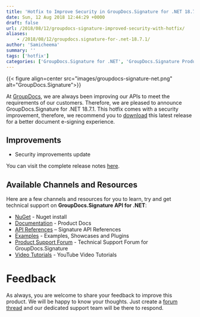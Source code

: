 ```yaml
---
title: 'Hotfix to Improve Security in GroupDocs.Signature for .NET 18.7'
date: Sun, 12 Aug 2018 12:44:29 +0000
draft: false
url: /2018/08/12/groupdocs-signature-improved-security-with-hotfix/
aliases:
    - /2018/08/12/groupdocs.signature-for-.net-18.7.1/
author: 'Samicheema'
summary: ''
tags: ['hotfix']
categories: ['GroupDocs.Signature for .NET', 'GroupDocs.Signature Product Family']
---
```




{{< figure align=center src="images/groupdocs-signature-net.png" alt="GroupDocs.Signature">}}


At [GroupDocs](https://www.groupdocs.com/), we are always been improving our APIs to meet the requirements of our customers. Therefore, we are pleased to announce GroupDocs.Signature for .NET 18.7.1. This hotfix comes with a security improvement, therefore, we recommend you to [download](https://www.nuget.org/packages/Groupdocs.Signature) this latest release for a better document e-signing experience.

## Improvements

*   Security improvements update

You can visit the complete release notes [here](https://docs.groupdocs.com/display/signaturenet/Release+Notes).

## Available Channels and Resources

Here are a few channels and resources for you to learn, try and get technical support on **GroupDocs.Signature API for .NET**:

*   [NuGet](https://www.nuget.org/packages/groupdocs.signature "GroupDocs.Signature for .NET NuGet") - Nuget install
*   [Documentation](https://docs.groupdocs.com/display/signaturenet/Home "Signing API Documentation") - Product Docs
*   [API References](https://apireference.groupdocs.com/net/signature "API References") – Signature API References
*   [Examples](https://github.com/groupdocs-signature/GroupDocs.Signature-for.NET "Signing API Examples") - Examples, Showcases and Plugins
*   [Product Support Forum](https://forum.groupdocs.com/c/signature "GroupDocs.Signature for .NET Support forum") \- Technical Support Forum for GroupDocs.Signature
*   [Video Tutorials](https://www.youtube.com/playlist?list=PL25CTxMCj5vO7U3a710gc0btpJw5enZwT "GroupDocs.Signature for .NET tutorials") \- YouTube Video Tutorials

# Feedback

As always, you are welcome to share your feedback to improve this product. We will be happy to know your thoughts. Just create a [forum thread](https://forum.groupdocs.com/c/signature) and our dedicated support team will be there to respond.




